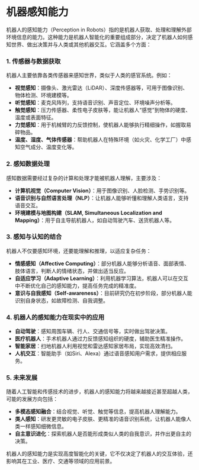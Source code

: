 # 机器感知能力

机器人的感知能力（Perception in Robots）指的是机器人获取、处理和理解外部环境信息的能力。这种能力是机器人智能化的重要组成部分，决定了机器人如何感知世界、做出决策并与人类或其他机器交互。它涵盖多个方面：

### **1. 传感器与数据获取**
机器人主要依靠各类传感器来感知世界，类似于人类的感官系统。例如：
- **视觉感知**：摄像头、激光雷达（LiDAR）、深度传感器等，可用于图像识别、物体检测、环境建模等。
- **听觉感知**：麦克风阵列，支持语音识别、声音定位、环境噪声分析等。
- **触觉感知**：压力传感器、柔性电子皮肤等，能让机器人“感觉”到物体的硬度、温度或表面特征。
- **力觉感知**：用于机械臂的力反馈控制，使机器人能够执行精细操作，如握取易碎物品。
- **温度、湿度、气体传感器**：帮助机器人在特殊环境（如火灾、化学工厂）中感知空气成分、温度变化等。

### **2. 感知数据处理**
感知数据需要经过复杂的计算和处理才能被机器人理解，主要涉及：
- **计算机视觉（Computer Vision）**：用于图像识别、人脸检测、手势识别等。
- **语音识别与自然语言处理（NLP）**：让机器人能够听懂和理解人类语言，支持语音交互。
- **环境建模与地图构建（SLAM, Simultaneous Localization and Mapping）**：用于自主导航机器人，如自动驾驶汽车、送货机器人等。

### **3. 感知与认知的结合**
机器人不仅要感知环境，还要能理解和推理，以适应复杂任务：
- **情感感知（Affective Computing）**：部分机器人能够分析语音、面部表情、肢体语言，判断人的情绪状态，并做出适当反应。
- **自适应学习（Adaptive Learning）**：利用机器学习算法，机器人可以在交互中不断优化自己的感知能力，提高任务完成的精准度。
- **意识与自我感知（Self-awareness）**：目前研究仍在初步阶段，部分机器人能识别自身状态，如故障检测、自我调整。

### **4. 机器人的感知能力在现实中的应用**
- **自动驾驶**：感知周围车辆、行人、交通信号等，实时做出驾驶决策。
- **医疗机器人**：手术机器人通过力反馈感知组织的硬度，辅助医生精准操作。
- **智能家居**：扫地机器人利用视觉和雷达感知家居布局，实现高效清扫。
- **人机交互**：智能助手（如Siri、Alexa）通过语音感知用户需求，提供相应服务。

### **5. 未来发展**
随着人工智能和传感技术的进步，机器人的感知能力将越来越接近甚至超越人类，可能的发展方向包括：
- **多模态感知融合**：结合视觉、听觉、触觉等信息，提高机器人理解能力。
- **类人感知**：研发更灵敏的电子皮肤、更精准的语音识别系统，让机器人能像人类一样感知细微信息。
- **自主意识进化**：探索机器人是否能形成类似人类的自我意识，并作出更自主的决策。

机器人的感知能力是实现高度智能化的关键，它不仅决定了机器人的交互体验，还影响其在工业、医疗、交通等领域的应用前景。
